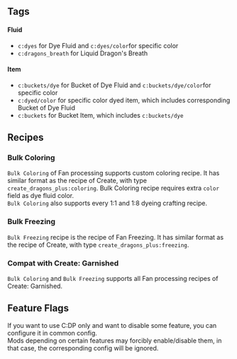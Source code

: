 ## Tags
#### Fluid
* `c:dyes` for Dye Fluid and `c:dyes/color`for specific color
* `c:dragons_breath` for Liquid Dragon's Breath
#### Item
* `c:buckets/dye` for Bucket of Dye Fluid and `c:buckets/dye/color`for specific color
* `c:dyed/color` for specific color dyed item, which includes corresponding Bucket of Dye Fluid
* `c:buckets` for Bucket Item, which includes `c:buckets/dye`

## Recipes
### Bulk Coloring
`Bulk Coloring` of Fan processing supports custom coloring recipe. It has similar format as the recipe of Create, with type `create_dragons_plus:coloring`. Bulk Coloring recipe requires extra `color` field as dye fluid color.   
`Bulk Coloring` also supports every 1:1 and 1:8 dyeing crafting recipe.
### Bulk Freezing
`Bulk Freezing` recipe is the recipe of Fan Freezing. It has similar format as the recipe of Create, with type `create_dragons_plus:freezing`.
### Compat with Create: Garnished
`Bulk Coloring` and `Bulk Freezing` supports all Fan processing recipes of Create: Garnished.

## Feature Flags
If you want to use C:DP only and want to disable some feature, you can configure it in common config.  
Mods depending on certain features may forcibly enable/disable them, in that case, the corresponding config will be ignored.
